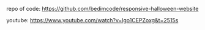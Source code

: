 repo of code: https://github.com/bedimcode/responsive-halloween-website

youtube: https://www.youtube.com/watch?v=lgo1CEPZoxg&t=2515s